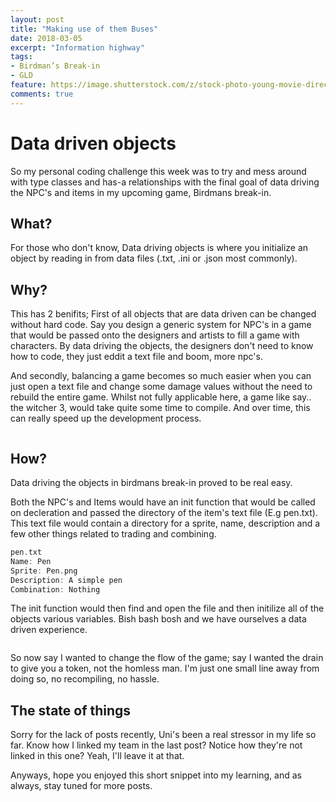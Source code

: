 ```yaml
---
layout: post
title: "Making use of them Buses"
date: 2018-03-05
excerpt: "Information highway"
tags:
- Birdman’s Break-in
- GLD
feature: https://image.shutterstock.com/z/stock-photo-young-movie-director-holding-a-clapperboard-and-shouting-on-a-megaphone-isolated-on-white-background-297730922.jpg
comments: true
---
```

# Data driven objects
So my personal coding challenge this week was to try and mess around with type classes and has-a relationships with the final goal of data driving the NPC's and items in my upcoming game, Birdmans break-in. 

## What?
For those who don't know, Data driving objects is where you initialize an object by reading in from data files (.txt, .ini or .json most commonly). 
## Why?
This has 2 benifits;
First of all objects that are data driven can be changed without hard code. Say you design a generic system for NPC's in a game that would be passed onto the designers and artists to fill a game with characters. By data driving the objects, the designers don't need to know how to code, they just eddit a text file and boom, more npc's.

And secondly, balancing a game becomes so much easier when you can just open a text file and change some damage values without the need to rebuild the entire game. Whilst not fully applicable here, a game like say.. the witcher 3, would take quite some time to compile. And over time, this can really speed up the development process.

<img scr="../assets/img/birdman1.png">

## How?
Data driving the objects in birdmans break-in proved to be real easy.
<img scr="http://i0.kym-cdn.com/entries/icons/original/000/021/807/4d7.png">

Both the NPC's and Items would have an init function that would be called on decleration and passed the directory of the item's text file (E.g pen.txt).
This text file would contain a directory for a sprite, name, description and a few other things related to trading and combining.

```C++
pen.txt
Name: Pen
Sprite: Pen.png
Description: A simple pen
Combination: Nothing
```

The init function would then find and open the file and then initilize all of the objects various variables. Bish bash bosh and we have ourselves a data driven experience.

<img scr="../assets/img/birdman2.png">

So now say I wanted to change the flow of the game; say I wanted the drain to give you a token, not the homless man. I'm just one small line away from doing so, no recompiling, no hassle.

## The state of things
Sorry for the lack of posts recently, Uni's been a real stressor in my life so far. Know how I linked my team in the last post? Notice how they're not linked in this one? Yeah, I'll leave it at that.

Anyways, hope you enjoyed this short snippet into my learning, and as always, stay tuned for more posts.




